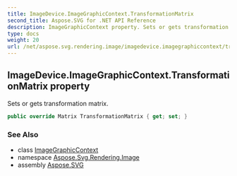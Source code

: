 ```yaml
---
title: ImageDevice.ImageGraphicContext.TransformationMatrix
second_title: Aspose.SVG for .NET API Reference
description: ImageGraphicContext property. Sets or gets transformation matrix
type: docs
weight: 20
url: /net/aspose.svg.rendering.image/imagedevice.imagegraphiccontext/transformationmatrix/
---
```

## ImageDevice.ImageGraphicContext.TransformationMatrix property

Sets or gets transformation matrix.

```csharp
public override Matrix TransformationMatrix { get; set; }
```

### See Also

* class [ImageGraphicContext](../)
* namespace [Aspose.Svg.Rendering.Image](../../imagedevice.imagegraphiccontext/)
* assembly [Aspose.SVG](../../../)
